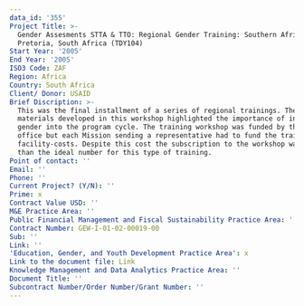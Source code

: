 ```yaml
---
data_id: '355'
Project Title: >-
  Gender Assesments STTA & TTO: Regional Gender Training: Southern Africa,
  Pretoria, South Africa (TDY104)
Start Year: '2005'
End Year: '2005'
ISO3 Code: ZAF
Region: Africa
Country: South Africa
Client/ Donor: USAID
Brief Discription: >-
  This was the final installment of a series of regional trainings. The
  materials developed in this workshop highlighted the importance of integrating
  gender into the program cycle. The training workshop was funded by the GenDev
  office but each Mission sending a representative had to fund the training
  facility-costs. Despite this cost the subscription to the workshop was greater
  than the ideal number for this type of training.
Point of contact: ''
Email: ''
Phone: ''
Current Project? (Y/N): ''
Prime: x
Contract Value USD: ''
M&E Practice Area: ''
Public Financial Management and Fiscal Sustainability Practice Area: ''
Contract Number: GEW-I-01-02-00019-00
Sub: ''
Link: ''
'Education, Gender, and Youth Development Practice Area': x
Link to the document file: Link
Knowledge Management and Data Analytics Practice Area: ''
Document Title: ''
Subcontract Number/Order Number/Grant Number: ''
---
```

